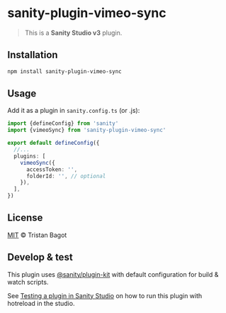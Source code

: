 # sanity-plugin-vimeo-sync

> This is a **Sanity Studio v3** plugin.

## Installation

```sh
npm install sanity-plugin-vimeo-sync
```

## Usage

Add it as a plugin in `sanity.config.ts` (or .js):

```ts
import {defineConfig} from 'sanity'
import {vimeoSync} from 'sanity-plugin-vimeo-sync'

export default defineConfig({
  //...
  plugins: [
    vimeoSync({
      accessToken: '',
      folderId: '', // optional
    }),
  ],
})
```

## License

[MIT](LICENSE) © Tristan Bagot

## Develop & test

This plugin uses [@sanity/plugin-kit](https://github.com/sanity-io/plugin-kit)
with default configuration for build & watch scripts.

See [Testing a plugin in Sanity Studio](https://github.com/sanity-io/plugin-kit#testing-a-plugin-in-sanity-studio)
on how to run this plugin with hotreload in the studio.
